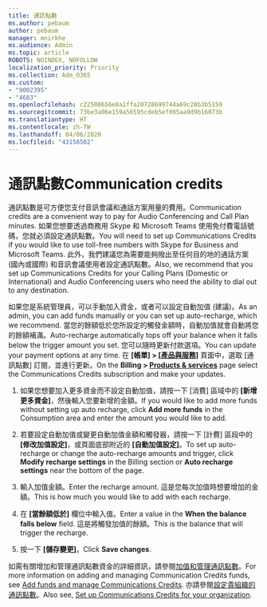 ```yaml
---
title: 通訊點數
ms.author: pebaum
author: pebaum
manager: mnirkhe
ms.audience: Admin
ms.topic: article
ROBOTS: NOINDEX, NOFOLLOW
localization_priority: Priority
ms.collection: Adm_O365
ms.custom:
- "9002395"
- "4683"
ms.openlocfilehash: c22500656e8a1ffa20728699744a69c28b3b5159
ms.sourcegitcommit: 73be3a06e159a56595cdeb5ef095aa9d9b16073b
ms.translationtype: HT
ms.contentlocale: zh-TW
ms.lasthandoff: 04/06/2020
ms.locfileid: "43158502"
---
```

# <a name="communication-credits"></a><span data-ttu-id="c0179-102">通訊點數</span><span class="sxs-lookup"><span data-stu-id="c0179-102">Communication credits</span></span>

<span data-ttu-id="c0179-103">通訊點數是可方便您支付音訊會議和通話方案用量的費用。</span><span class="sxs-lookup"><span data-stu-id="c0179-103">Communication credits are a convenient way to pay for Audio Conferencing and Call Plan minutes.</span></span>  <span data-ttu-id="c0179-104">如果您想要透過商務用 Skype 和 Microsoft Teams 使用免付費電話號碼，您就必須設定通訊點數。</span><span class="sxs-lookup"><span data-stu-id="c0179-104">You will need to set up Communications Credits if you would like to use toll-free numbers with Skype for Business and Microsoft Teams.</span></span>  <span data-ttu-id="c0179-105">此外，我們建議您為需要能夠撥出至任何目的地的通話方案 (國內或國際) 和音訊會議使用者設定通訊點數。</span><span class="sxs-lookup"><span data-stu-id="c0179-105">Also, we recommend that you set up Communications Credits for your Calling Plans (Domestic or International) and Audio Conferencing users who need the ability to dial out to any destination.</span></span>

<span data-ttu-id="c0179-106">如果您是系統管理員，可以手動加入資金，或者可以設定自動加值 (建議)。</span><span class="sxs-lookup"><span data-stu-id="c0179-106">As an admin, you can add funds manually or you can set up auto-recharge, which we recommend.</span></span>  <span data-ttu-id="c0179-107">當您的餘額低於您所設定的觸發金額時，自動加值就會自動將您的餘額補滿。</span><span class="sxs-lookup"><span data-stu-id="c0179-107">Auto-recharge automatically tops off your balance when it falls below the trigger amount you set.</span></span>  <span data-ttu-id="c0179-108">您可以隨時更新付款選項。</span><span class="sxs-lookup"><span data-stu-id="c0179-108">You can update your payment options at any time.</span></span> <span data-ttu-id="c0179-109">在 **[帳單] > [[產品與服務](https://go.microsoft.com/fwlink/p/?linkid=842054)]** 頁面中，選取 [通訊點數] 訂閱，並進行更新。</span><span class="sxs-lookup"><span data-stu-id="c0179-109">On the **Billing > [Products & services](https://go.microsoft.com/fwlink/p/?linkid=842054)** page select the Communications Credits subscription and make your updates.</span></span>

1. <span data-ttu-id="c0179-110">如果您想要加入更多資金而不設定自動加值，請按一下 [消費] 區域中的 **[新增更多資金]**，然後輸入您要新增的金額。</span><span class="sxs-lookup"><span data-stu-id="c0179-110">If you would like to add more funds without setting up auto recharge, click **Add more funds** in the Consumption area and enter the amount you would like to add.</span></span>

2. <span data-ttu-id="c0179-111">若要設定自動加值或變更自動加值金額和觸發器，請按一下 [計費] 區段中的 **[修改加值設定]**，或頁面底部附近的 **[自動加值設定]**。</span><span class="sxs-lookup"><span data-stu-id="c0179-111">To set up auto-recharge or change the auto-recharge amounts and trigger, click **Modify recharge settings** in the Billing section or **Auto recharge settings** near the bottom of the page.</span></span>  

3. <span data-ttu-id="c0179-112">輸入加值金額。</span><span class="sxs-lookup"><span data-stu-id="c0179-112">Enter the recharge amount.</span></span>  <span data-ttu-id="c0179-113">這是您每次加值時想要增加的金額。</span><span class="sxs-lookup"><span data-stu-id="c0179-113">This is how much you would like to add with each recharge.</span></span>  

4. <span data-ttu-id="c0179-114">在 **[當餘額低於]** 欄位中輸入值。</span><span class="sxs-lookup"><span data-stu-id="c0179-114">Enter a value in the **When the balance falls below** field.</span></span>  <span data-ttu-id="c0179-115">這是將觸發加值的餘額。</span><span class="sxs-lookup"><span data-stu-id="c0179-115">This is the balance that will trigger the recharge.</span></span>

5. <span data-ttu-id="c0179-116">按一下 **[儲存變更]**。</span><span class="sxs-lookup"><span data-stu-id="c0179-116">Click **Save changes**.</span></span>

<span data-ttu-id="c0179-117">如需有關增加和管理通訊點數資金的詳細資訊，請參閱[加值和管理通訊點數](https://docs.microsoft.com/microsoftteams/add-funds-and-manage-communications-credits)。</span><span class="sxs-lookup"><span data-stu-id="c0179-117">For more information on adding and managing Communication Credits funds, see [Add funds and manage Communications Credits](https://docs.microsoft.com/microsoftteams/add-funds-and-manage-communications-credits).</span></span> <span data-ttu-id="c0179-118">亦請參閱[設定貴組織的通訊點數](https://docs.microsoft.com/microsoftteams/set-up-communications-credits-for-your-organization)。</span><span class="sxs-lookup"><span data-stu-id="c0179-118">Also see, [Set up Communications Credits for your organization](https://docs.microsoft.com/microsoftteams/set-up-communications-credits-for-your-organization).</span></span>
